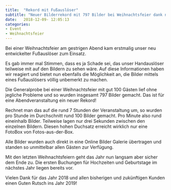 ```yaml
---
title:  "Rekord mit Fußauslöser"
subtitle: "Neuer Bilderrekord mit 797 Bilder bei Weihnachtsfeier dank neuem Fußauslöser"
date:   2018-12-09- 12:05:13
categories:
- Event
- Weihnachtsfeier
---
```

Bei einer Weihnachtsfeier am gestrigen Abend kam erstmalig unser neu entwickelter Fußauslöser zum Einsatz. 

Es gab immer mal Stimmen, dass es ja Schade sei, das unser Handauslöser teilweise mit auf den Bildern zu sehen wäre. Auf diese Informationen haben wir reagiert und bietet nun ebenfalls die Möglichkeit an, die Bilder mittels eines Fußauslösers völlig unbemerkt zu machen.

Die Generalprobe bei einer Weihnachtsfeier mit gut 100 Gästen lief ohne jegliche Probleme und so wurden insgesamt 797 Bilder gemacht. Das ist für eine Abendveranstaltung ein neuer Rekord! 

Rechnet man das auf die rund 7 Stunden der Veranstaltung um, so wurden pro Stunde im Durchschnitt rund 100 Bilder gemacht. Pro Minute also rund eineinhalb Bilder. Teilweise lagen nur drei Sekunden zwischen den einzelnen Bildern. Diesen hohen Duchsatz erreicht wirklich nur eine FotoBox von Fotos-aus-der-Box.

Alle Bilder wurden auch direkt in eine Online Bilder Galerie übertragen und standen so unmittelbar allen Gästen zur Verfügung.

Mit den letzten Weihnachtsfeiern geht das Jahr nun langsam aber sicher dem Ende zu. Die ersten Buchungen für Hochzeiten und Geburtstage im nächstes Jahr liegen bereits vor. 

Vielen Dank für das Jahr 2018 und allen bisherigen und zukünftigen Kunden einen Guten Rutsch ins Jahr 2019!